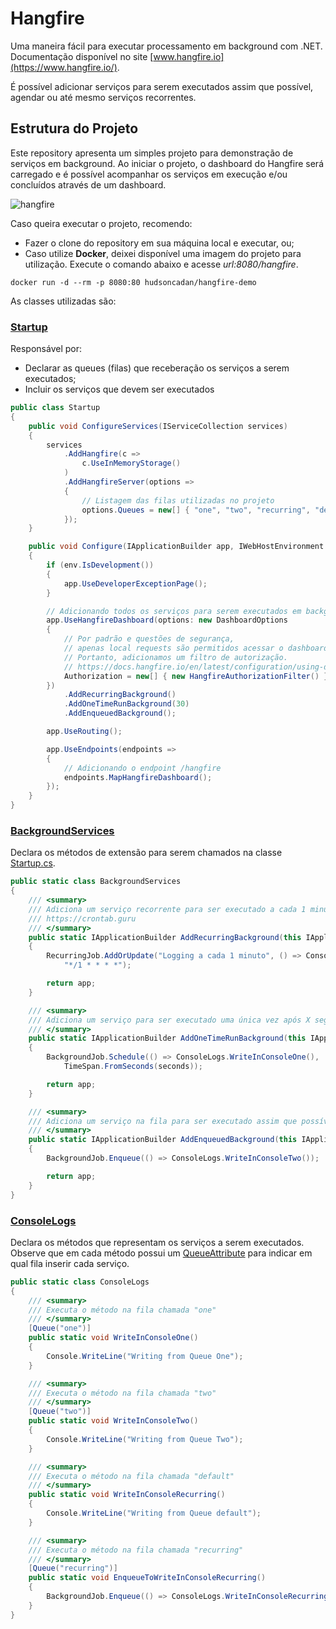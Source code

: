 ﻿# Hangfire
Uma maneira fácil para executar processamento em background com .NET. Documentação disponível no site [www.hangfire.io](https://www.hangfire.io/).

É possível adicionar serviços para serem executados assim que possível, agendar ou até mesmo serviços recorrentes.

## Estrutura do Projeto
Este repository apresenta um simples projeto para demonstração de serviços em background. Ao iniciar o projeto, o dashboard do Hangfire será carregado e é possível acompanhar os serviços em execução e/ou concluídos através de um dashboard.

![hangfire](https://user-images.githubusercontent.com/29586519/145302467-bdc35870-5b2e-4d05-927c-47ba1e5a7552.png)

Caso queira executar o projeto, recomendo:
- Fazer o clone do repository em sua máquina local e executar, ou;
- Caso utilize __Docker__, deixei disponível uma imagem do projeto para utilização. Execute o comando abaixo e acesse _url:8080/hangfire_.

```
docker run -d --rm -p 8080:80 hudsoncadan/hangfire-demo
```

As classes utilizadas são:

### [Startup](HangfireProject/Startup.cs)

Responsável por:
 - Declarar as queues (filas) que receberação os serviços a serem executados;
 - Incluir os serviços que devem ser executados

```csharp
public class Startup
{
	public void ConfigureServices(IServiceCollection services)
	{
		services
			.AddHangfire(c =>
				c.UseInMemoryStorage()
			)
			.AddHangfireServer(options =>
			{
				// Listagem das filas utilizadas no projeto
				options.Queues = new[] { "one", "two", "recurring", "default" };
			});
	}

	public void Configure(IApplicationBuilder app, IWebHostEnvironment env)
	{
		if (env.IsDevelopment())
		{
			app.UseDeveloperExceptionPage();
		}

		// Adicionando todos os serviços para serem executados em background
		app.UseHangfireDashboard(options: new DashboardOptions
		{
			// Por padrão e questões de segurança,
			// apenas local requests são permitidos acessar o dashboard.
			// Portanto, adicionamos um filtro de autorização.
			// https://docs.hangfire.io/en/latest/configuration/using-dashboard.html#configuring-authorization
			Authorization = new[] { new HangfireAuthorizationFilter() },
		})
			.AddRecurringBackground()
			.AddOneTimeRunBackground(30)
			.AddEnqueuedBackground();

		app.UseRouting();

		app.UseEndpoints(endpoints =>
		{
			// Adicionando o endpoint /hangfire
			endpoints.MapHangfireDashboard();
		});
	}
}
```

### [BackgroundServices](HangfireProject/Extensions/BackgroundServices.cs)

Declara os métodos de extensão para serem chamados na classe [Startup.cs](HangfireProject/Startup.cs).

```csharp
public static class BackgroundServices
{
	/// <summary>
	/// Adiciona um serviço recorrente para ser executado a cada 1 minuto
	/// https://crontab.guru
	/// </summary>
	public static IApplicationBuilder AddRecurringBackground(this IApplicationBuilder app)
	{
		RecurringJob.AddOrUpdate("Logging a cada 1 minuto", () => ConsoleLogs.EnqueueToWriteInConsoleRecurring(),
			"*/1 * * * *");

		return app;
	}

	/// <summary>
	/// Adiciona um serviço para ser executado uma única vez após X segundos
	/// </summary>
	public static IApplicationBuilder AddOneTimeRunBackground(this IApplicationBuilder app, int seconds)
	{
		BackgroundJob.Schedule(() => ConsoleLogs.WriteInConsoleOne(),
			TimeSpan.FromSeconds(seconds));

		return app;
	}

	/// <summary>
	/// Adiciona um serviço na fila para ser executado assim que possível
	/// </summary>
	public static IApplicationBuilder AddEnqueuedBackground(this IApplicationBuilder app)
	{
		BackgroundJob.Enqueue(() => ConsoleLogs.WriteInConsoleTwo());

		return app;
	}
}
```

### [ConsoleLogs](HangfireProject/Services/Background/ConsoleLogs.cs)

Declara os métodos que representam os serviços a serem executados. Observe que em cada método possui um [QueueAttribute](https://docs.hangfire.io/en/latest/background-processing/configuring-queues.html) para indicar em qual fila inserir cada serviço.

```csharp
public static class ConsoleLogs
{
	/// <summary>
	/// Executa o método na fila chamada "one"
	/// </summary>
	[Queue("one")]
	public static void WriteInConsoleOne()
	{
		Console.WriteLine("Writing from Queue One");
	}

	/// <summary>
	/// Executa o método na fila chamada "two"
	/// </summary>
	[Queue("two")]
	public static void WriteInConsoleTwo()
	{
		Console.WriteLine("Writing from Queue Two");
	}

	/// <summary>
	/// Executa o método na fila chamada "default"
	/// </summary>
	public static void WriteInConsoleRecurring()
	{
		Console.WriteLine("Writing from Queue default");
	}

	/// <summary>
	/// Executa o método na fila chamada "recurring"
	/// </summary>
	[Queue("recurring")]
	public static void EnqueueToWriteInConsoleRecurring()
	{
		BackgroundJob.Enqueue(() => ConsoleLogs.WriteInConsoleRecurring());
	}
}
```

